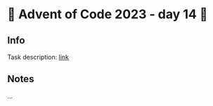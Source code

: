 # 🎄 Advent of Code 2023 - day 14 🎄

## Info

Task description: [link](https://adventofcode.com/2023/day/14)

## Notes

...